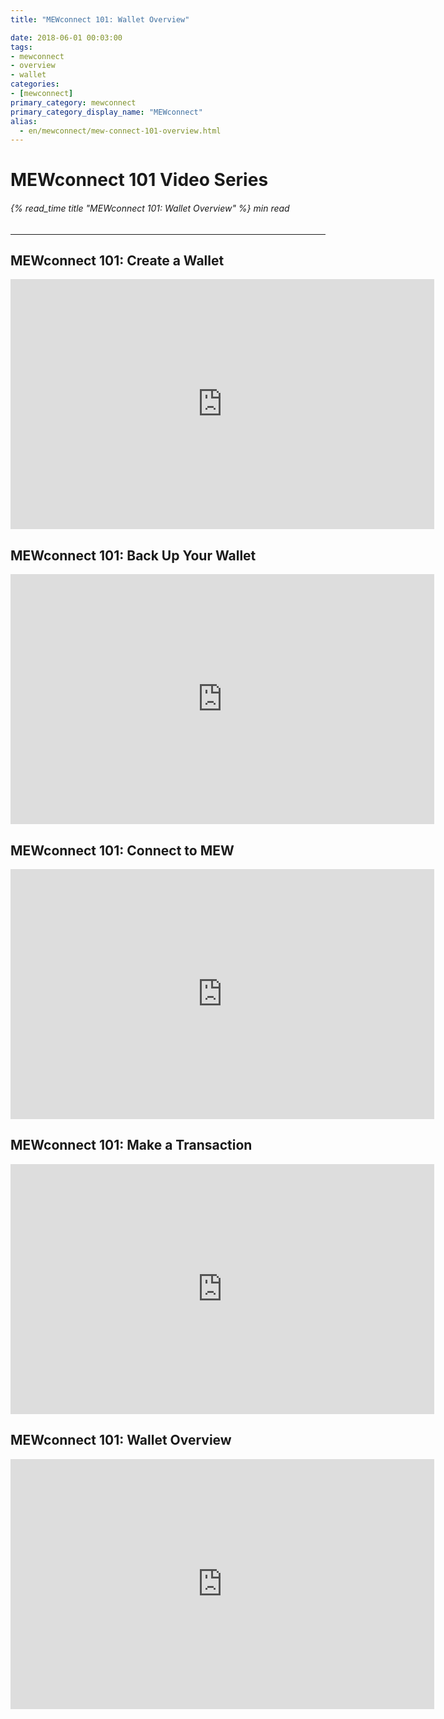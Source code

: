 ```yaml
---
title: "MEWconnect 101: Wallet Overview"

date: 2018-06-01 00:03:00
tags:
- mewconnect
- overview
- wallet
categories:
- [mewconnect]
primary_category: mewconnect
primary_category_display_name: "MEWconnect"
alias:
  - en/mewconnect/mew-connect-101-overview.html
---
```


# **MEWconnect 101 Video Series**

###### {% read_time title "MEWconnect 101: Wallet Overview" %} min read

* * *

## **MEWconnect 101: Create a Wallet**

<div class="youtube-video">
<iframe width="678" height="400" src="https://www.youtube.com/embed/p2q6qrcKtj8" frameborder="0" allow="accelerometer; autoplay; encrypted-media; gyroscope; picture-in-picture" allowfullscreen></iframe>
</div>

## **MEWconnect 101: Back Up Your Wallet**

<div class="youtube-video">
<iframe width="678" height="400" src="https://www.youtube.com/embed/1aZANjFEQ7I" frameborder="0" allow="accelerometer; autoplay; encrypted-media; gyroscope; picture-in-picture" allowfullscreen></iframe>
</div>

## **MEWconnect 101: Connect to MEW**

<div class="youtube-video">
<iframe width="678" height="400" src="https://www.youtube.com/embed/IuyfpsYTZrI" frameborder="0" allow="accelerometer; autoplay; encrypted-media; gyroscope; picture-in-picture" allowfullscreen></iframe>
</div>

## **MEWconnect 101: Make a Transaction**

<div class="youtube-video">
<iframe width="678" height="400" src="https://www.youtube.com/embed/nMefcCPr2ZU" frameborder="0" allow="accelerometer; autoplay; encrypted-media; gyroscope; picture-in-picture" allowfullscreen></iframe>
</div>

## **MEWconnect 101: Wallet Overview**

<div class="youtube-video">
<iframe width="678" height="400" src="https://www.youtube.com/embed/RjgxxNgTBGM" frameborder="0" allow="accelerometer; autoplay; encrypted-media; gyroscope; picture-in-picture" allowfullscreen></iframe>
</div>
